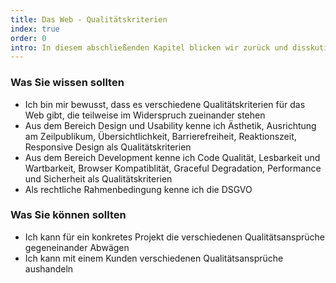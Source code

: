 ```yaml
--- 
title: Das Web - Qualitätskriterien
index: true
order: 0
intro: In diesem abschließenden Kapitel blicken wir zurück und disskutieren verschiedene Qualitätskriterien für Websites und Web Applikationen
---
```



### Was Sie wissen sollten

* Ich bin mir bewusst, dass es verschiedene Qualitätskriterien für das Web gibt, die teilweise im Widerspruch zueinander stehen
* Aus dem Bereich Design und Usability kenne ich Ästhetik, Ausrichtung am Zeilpublikum, Übersichtlichkeit, Barrierefreiheit, Reaktionszeit, Responsive Design als Qualitätskriterien
* Aus dem Bereich Development kenne ich Code Qualität, Lesbarkeit und Wartbarkeit, Browser Kompatiblität, Graceful Degradation, Performance und Sicherheit als Qualitätskriterien
* Als rechtliche Rahmenbedingung kenne ich die DSGVO

### Was Sie können sollten

* Ich kann für ein konkretes Projekt die verschiedenen Qualitätsansprüche gegeneinander Abwägen
* Ich kann mit einem Kunden verschiedenen Qualitätsansprüche aushandeln


